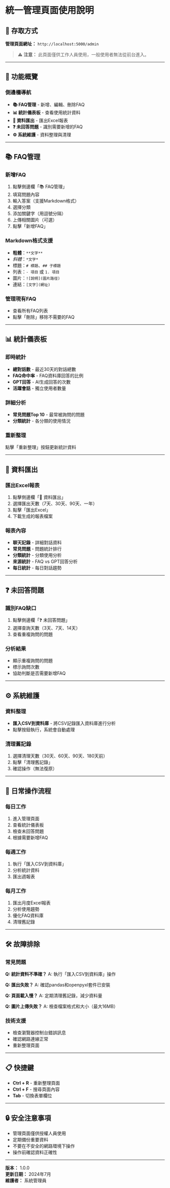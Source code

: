 # 統一管理頁面使用說明

## 📍 存取方式

**管理頁面網址：** `http://localhost:5000/admin`

> ⚠️ **注意：** 此頁面僅供工作人員使用，一般使用者無法從前台進入。

---

## 🎯 功能概覽

### 側邊欄導航
- **📚 FAQ管理** - 新增、編輯、刪除FAQ
- **📊 統計儀表板** - 查看使用統計資料
- **📄 資料匯出** - 匯出Excel報表
- **❓ 未回答問題** - 識別需要新增的FAQ
- **⚙️ 系統維護** - 資料整理與清理

---

## 📚 FAQ管理

### 新增FAQ
1. 點擊側邊欄「📚 FAQ管理」
2. 填寫問題內容
3. 輸入答案（支援Markdown格式）
4. 選擇分類
5. 添加關鍵字（用逗號分隔）
6. 上傳相關圖片（可選）
7. 點擊「新增FAQ」

### Markdown格式支援
- **粗體**：`**文字**`
- *斜體*：`*文字*`
- 標題：`# 標題`、`## 子標題`
- 列表：`- 項目` 或 `1. 項目`
- 圖片：`![說明](圖片路徑)`
- 連結：`[文字](網址)`

### 管理現有FAQ
- 查看所有FAQ列表
- 點擊「刪除」移除不需要的FAQ

---

## 📊 統計儀表板

### 即時統計
- **總對話數** - 最近30天的對話總數
- **FAQ命中率** - FAQ資料庫回答的比例
- **GPT回答** - AI生成回答的次數
- **活躍會話** - 獨立使用者數量

### 詳細分析
- **常見問題Top 10** - 最常被詢問的問題
- **分類統計** - 各分類的使用情況

### 重新整理
點擊「重新整理」按鈕更新統計資料

---

## 📄 資料匯出

### 匯出Excel報表
1. 點擊側邊欄「📄 資料匯出」
2. 選擇匯出天數（7天、30天、90天、一年）
3. 點擊「匯出Excel」
4. 下載生成的報表檔案

### 報表內容
- **聊天記錄** - 詳細對話資料
- **常見問題** - 問題統計排行
- **分類統計** - 分類使用分析
- **來源統計** - FAQ vs GPT回答分析
- **每日統計** - 每日對話趨勢

---

## ❓ 未回答問題

### 識別FAQ缺口
1. 點擊側邊欄「❓ 未回答問題」
2. 選擇查詢天數（3天、7天、14天）
3. 查看重複詢問的問題

### 分析結果
- 顯示重複詢問的問題
- 標示詢問次數
- 協助判斷是否需要新增FAQ

---

## ⚙️ 系統維護

### 資料整理
- **匯入CSV到資料庫** - 將CSV記錄匯入資料庫進行分析
- 點擊按鈕執行，系統會自動處理

### 清理舊記錄
1. 選擇清理天數（30天、60天、90天、180天前）
2. 點擊「清理舊記錄」
3. 確認操作（無法復原）

---

## 🔄 日常操作流程

### 每日工作
1. 進入管理頁面
2. 查看統計儀表板
3. 檢查未回答問題
4. 根據需要新增FAQ

### 每週工作
1. 執行「匯入CSV到資料庫」
2. 分析統計資料
3. 匯出週報表

### 每月工作
1. 匯出月度Excel報表
2. 分析使用趨勢
3. 優化FAQ資料庫
4. 清理舊記錄

---

## 🛠️ 故障排除

### 常見問題

**Q: 統計資料不準確？**
A: 執行「匯入CSV到資料庫」操作

**Q: 匯出失敗？**
A: 確認pandas和openpyxl套件已安裝

**Q: 頁面載入慢？**
A: 定期清理舊記錄，減少資料量

**Q: 圖片上傳失敗？**
A: 檢查檔案格式和大小（最大16MB）

### 技術支援
- 檢查瀏覽器控制台錯誤訊息
- 確認網路連線正常
- 重新整理頁面

---

## 📋 快捷鍵

- **Ctrl + R** - 重新整理頁面
- **Ctrl + F** - 搜尋頁面內容
- **Tab** - 切換表單欄位

---

## 🔒 安全注意事項

- 管理頁面僅供授權人員使用
- 定期備份重要資料
- 不要在不安全的網路環境下操作
- 操作前確認資料正確性

---

**版本：** 1.0.0  
**更新日期：** 2024年7月  
**維護者：** 系統管理員 